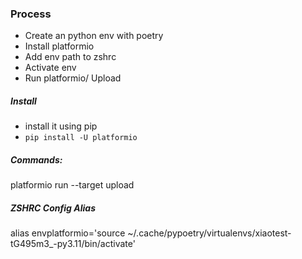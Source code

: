 ### Process
- Create an python env with poetry
- Install platformio
- Add env path to zshrc
- Activate env
- Run platformio/ Upload 

##### Install
- install it using pip
- `pip install -U platformio`

##### Commands:
platformio run --target upload

##### ZSHRC Config Alias
alias envplatformio='source ~/.cache/pypoetry/virtualenvs/xiaotest-tG495m3_-py3.11/bin/activate'
